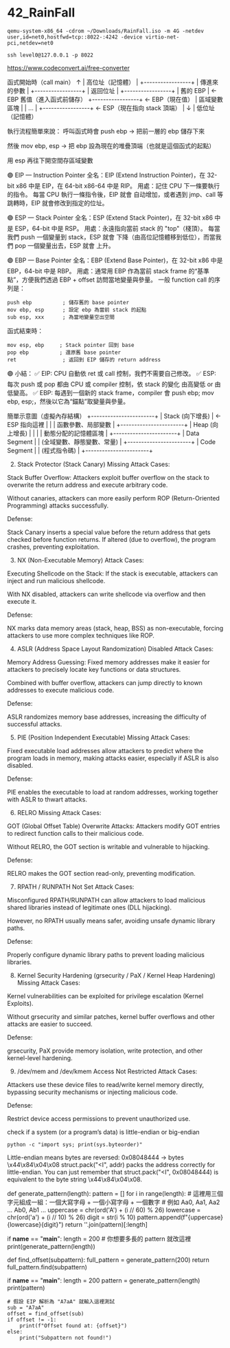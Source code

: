 # 42_RainFall

```
qemu-system-x86_64 -cdrom ~/Downloads/RainFall.iso -m 4G -netdev user,id=net0,hostfwd=tcp::8022-:4242 -device virtio-net-pci,netdev=net0
```

```
ssh level0@127.0.0.1 -p 8022 
```

https://www.codeconvert.ai/free-converter


函式開始時（call main）
          ↑
          | 高位址（記憶體）
          |
    +-----------------+
    |  傳進來的參數   |
    +-----------------+
    |      返回位址   |
    +-----------------+
    |      舊的 EBP   | <- EBP 舊值（進入函式前儲存）
    +-----------------+ <- EBP（現在值）
    |  區域變數區塊   |
    |     ...         |
    +-----------------+ <- ESP（現在指向 stack 頂端）
          |
          ↓
          | 低位址（記憶體）


執行流程簡單來說：
呼叫函式時會 push ebp → 把前一層的 ebp 儲存下來

然後 mov ebp, esp → 把 ebp 設為現在的堆疊頂端（也就是這個函式的起點）

用 esp 再往下開空間存區域變數

🟣 EIP — Instruction Pointer
全名：EIP (Extend Instruction Pointer)，在 32-bit x86 中是 EIP，在 64-bit x86-64 中是 RIP。
用處：記住 CPU 下一條要執行的指令。
每當 CPU 執行一條指令後，EIP 就會 自动增加，或者遇到 jmp、call 等跳轉時，EIP 就會修改到指定的位址。

🟣 ESP — Stack Pointer
全名：ESP (Extend Stack Pointer)，在 32-bit x86 中是 ESP，64-bit 中是 RSP。
用處：永遠指向當前 stack 的 "top"（棧頂）。
每當我們 push 一個變量到 stack，ESP 就會 下降（由高位記憶體移到低位），而當我們 pop 一個變量出去，ESP 就會 上升。

🟣 EBP — Base Pointer
全名：EBP (Extend Base Pointer)，在 32-bit x86 中是 EBP，64-bit 中是 RBP。
用處：通常用 EBP 作為當前 stack frame 的“基準點”，方便我們透過 EBP + offset 訪問當地變量與參量。
一般 function call 的序列是：

```
push ebp          ; 儲存舊的 base pointer
mov ebp, esp      ; 設定 ebp 為當前 stack 的起點
sub esp, xxx      ; 為當地變量空出空間
```
函式結束時：
```
mov esp, ebp     ; Stack pointer 回到 base
pop ebp          ; 還原舊 base pointer
ret               ; 返回到 EIP 儲存的 return address
```

🟣 小結：
✅ EIP: CPU 自動依 ret 或 call 控制，我們不需要自己修改。
✅ ESP: 每次 push 或 pop 都由 CPU 或 compiler 控制，依 stack 的變化 由高變低 or 由低變高。
✅ EBP: 每遇到一個新的 stack frame，compiler 會 push ebp; mov ebp, esp;，然後以它為“錨點”取變量與參量。


簡單示意圖（虛擬內存結構）
+-----------------------+
|      Stack (向下增長)     | ← ESP 指向這裡
|                       |
|   函數參數、局部變數      |
+-----------------------+
|       Heap (向上增長)      |
|                       |
|  動態分配的記憶體區塊      |
+-----------------------+
|     Data Segment       |
| (全域變數、靜態變數、常量) |
+-----------------------+
|     Code Segment       |
|     (程式指令碼)        |
+-----------------------+

2. Stack Protector (Stack Canary) Missing
Attack Cases:

Stack Buffer Overflow: Attackers exploit buffer overflow on the stack to overwrite the return address and execute arbitrary code.

Without canaries, attackers can more easily perform ROP (Return-Oriented Programming) attacks successfully.

Defense:

Stack Canary inserts a special value before the return address that gets checked before function returns. If altered (due to overflow), the program crashes, preventing exploitation.

3. NX (Non-Executable Memory)
Attack Cases:

Executing Shellcode on the Stack: If the stack is executable, attackers can inject and run malicious shellcode.

With NX disabled, attackers can write shellcode via overflow and then execute it.

Defense:

NX marks data memory areas (stack, heap, BSS) as non-executable, forcing attackers to use more complex techniques like ROP.

4. ASLR (Address Space Layout Randomization) Disabled
Attack Cases:

Memory Address Guessing: Fixed memory addresses make it easier for attackers to precisely locate key functions or data structures.

Combined with buffer overflow, attackers can jump directly to known addresses to execute malicious code.

Defense:

ASLR randomizes memory base addresses, increasing the difficulty of successful attacks.

5. PIE (Position Independent Executable) Missing
Attack Cases:

Fixed executable load addresses allow attackers to predict where the program loads in memory, making attacks easier, especially if ASLR is also disabled.

Defense:

PIE enables the executable to load at random addresses, working together with ASLR to thwart attacks.

6. RELRO Missing
Attack Cases:

GOT (Global Offset Table) Overwrite Attacks: Attackers modify GOT entries to redirect function calls to their malicious code.

Without RELRO, the GOT section is writable and vulnerable to hijacking.

Defense:

RELRO makes the GOT section read-only, preventing modification.

7. RPATH / RUNPATH Not Set
Attack Cases:

Misconfigured RPATH/RUNPATH can allow attackers to load malicious shared libraries instead of legitimate ones (DLL hijacking).

However, no RPATH usually means safer, avoiding unsafe dynamic library paths.

Defense:

Properly configure dynamic library paths to prevent loading malicious libraries.

8. Kernel Security Hardening (grsecurity / PaX / Kernel Heap Hardening) Missing
Attack Cases:

Kernel vulnerabilities can be exploited for privilege escalation (Kernel Exploits).

Without grsecurity and similar patches, kernel buffer overflows and other attacks are easier to succeed.

Defense:

grsecurity, PaX provide memory isolation, write protection, and other kernel-level hardening.

9. /dev/mem and /dev/kmem Access Not Restricted
Attack Cases:

Attackers use these device files to read/write kernel memory directly, bypassing security mechanisms or injecting malicious code.

Defense:

Restrict device access permissions to prevent unauthorized use.

check if a system (or a program’s data) is little-endian or big-endian

```
python -c "import sys; print(sys.byteorder)"
```

Little-endian means bytes are reversed:
0x08048444 → bytes \x44\x84\x04\x08
struct.pack("<I", addr) packs the address correctly for little-endian.
You can just remember that struct.pack("<I", 0x08048444) is equivalent to the byte string \x44\x84\x04\x08.


def generate_pattern(length):
    pattern = []
    for i in range(length):
        # 這裡用三個字元組成一組：一個大寫字母 + 一個小寫字母 + 一個數字
        # 例如 Aa0, Aa1, Aa2 ... Ab0, Ab1 ...
        uppercase = chr(ord('A') + (i // 60) % 26)
        lowercase = chr(ord('a') + (i // 10) % 26)
        digit = str(i % 10)
        pattern.append(f"{uppercase}{lowercase}{digit}")
    return ''.join(pattern)[:length]

if __name__ == "__main__":
    length = 200  # 你想要多長的 pattern 就改這裡
    print(generate_pattern(length))



def find_offset(subpattern):
    full_pattern = generate_pattern(200)
    return full_pattern.find(subpattern)

if __name__ == "__main__":
    length = 200
    pattern = generate_pattern(length)
    print(pattern)
    
    # 假設 EIP 解析為 "A7aA" 就輸入這裡測試
    sub = "A7aA"
    offset = find_offset(sub)
    if offset != -1:
        print(f"Offset found at: {offset}")
    else:
        print("Subpattern not found!")
